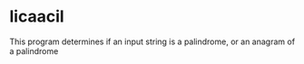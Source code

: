 # licaacil

This program determines if an input string is a palindrome, or an anagram of a palindrome
